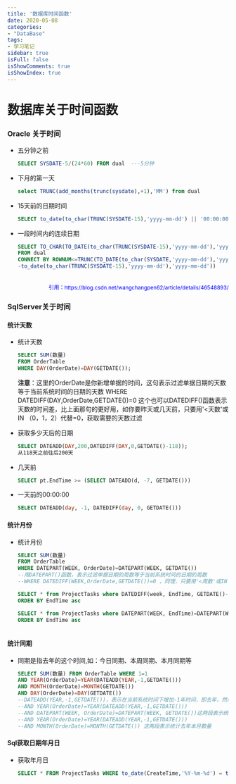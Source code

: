 ```yaml
---
title: '数据库时间函数'
date: 2020-05-08
categories:
- "DataBase"
tags:
- 学习笔记
sidebar: true
isFull: false
isShowComments: true
isShowIndex: true
---
```


# 数据库关于时间函数
 ### Oracle 关于时间
  - 五分钟之前
    ```sql
    SELECT SYSDATE-5/(24*60) FROM dual  ---5分钟
    ```
 
  - 下月的第一天
    ```sql
    select TRUNC(add_months(trunc(sysdate),+1),'MM') from dual
    ```
 
  - 15天前的日期时间
    ```sql
    SELECT to_date(to_char(TRUNC(SYSDATE-15),'yyyy-mm-dd') || '00:00:00','yyyy-mm-dd hh24:mi:ss') FROM DUAL;
    ```
 
  - 一段时间内的连续日期
    ```sql
    SELECT TO_CHAR(TO_DATE(to_char(TRUNC(SYSDATE-15),'yyyy-mm-dd'),'yyyy-mm-dd')+ROWNUM,'yyyy-mm-dd') asdaylist
    FROM dual
    CONNECT BY ROWNUM<=TRUNC(TO_DATE(to_char(SYSDATE,'yyyy-mm-dd'),'yyyy-mm-dd')
    -to_date(to_char(TRUNC(SYSDATE-15),'yyyy-mm-dd'),'yyyy-mm-dd'))
    ```
  <br>
  <span style="float:right;font-size:12px;color:blue">引用：https://blog.csdn.net/wangchangpen62/article/details/46548893/</span>
  <br>
 
  ### SqlServer关于时间
  #### 统计天数

  - 统计天数
    ```sql
    SELECT SUM(数量)
    FROM OrderTable
    WHERE DAY(OrderDate)=DAY(GETDATE());
    ```
    **注意**：这里的OrderDate是你新增单据的时间，这句表示过滤单据日期的天数等于当前系统时间的日期的天数
    WHERE DATEDIFF(DAY,OrderDate,GETDATE())=0 这个也可以DATEDIFF()函数表示天数的时间差，比上面那句的更好用，如你要昨天或几天前，只要用'<天数'或IN （0，1，2）代替=0，获取需要的天数过滤
 
  - 获取多少天后的日期
    ```sql
    SELECT DATEADD(DAY,200,DATEDIFF(DAY,0,GETDATE()-118));
    从118天之前往后200天
    ```
 
  - 几天前
    ```sql
    SELECT pt.EndTime >= (SELECT DATEADD(d, -7, GETDATE()))
    ```
 
  - 一天前的00:00:00
    ```sql
    SELECT DATEADD(day, -1, DATEDIFF(day, 0, GETDATE()))
    ```
 
  #### 统计月份
  - 统计月份
    ```sql
    SELECT SUM(数量)
    FROM OrderTable
    WHERE DATEPART(WEEK, OrderDate)=DATEPART(WEEK, GETDATE())
    --用DATEPART()函数，表示过滤单据日期的周数等于当前系统时间的日期的周数
    --WHERE DATEDIFF(WEEK,OrderDate,GETDATE())=0 ，同理，只要用'<周数'或IN（0，1，2）代替=0，过滤需要的周数
    
    SELECT * from ProjectTasks where DATEDIFF(week, EndTime, GETDATE()-7)=0 
    ORDER BY EndTime asc
    
    SELECT * from ProjectTasks where DATEPART(WEEK, EndTime)=DATEPART(WEEK, GETDATE()-7) 
    ORDER BY EndTime asc
       
    ```
 
  #### 统计同期
  
  - 同期是指去年的这个时间,如：今日同期、本周同期、本月同期等
    ```sql
    SELECT SUM(数量) FROM OrderTable WHERE 1=1
    AND YEAR(OrderDate)=YEAR(DATEADD(YEAR,-1,GETDATE()))
    AND MONTH(OrderDate)=MONTH(GETDATE())
    AND DAY(OrderDate)=DAY(GETDATE())
    --DATEADD(YEAR,-1,GETDATE())，表示在当前系统时间下增加-1年时间，即去年，然后根据月份和天数确定去年今日的时间，如2017-12-01的同期为2016-12-01
    --AND YEAR(OrderDate)=YEAR(DATEADD(YEAR,-1,GETDATE()))
    --AND DATEPART(WEEK, OrderDate)=DATEPART(WEEK, GETDATE())这两段表示统计去年本周数量
    --AND YEAR(OrderDate)=YEAR(DATEADD(YEAR,-1,GETDATE()))
    --AND MONTH(OrderDate)=MONTH(GETDATE()) 这两段表示统计去年本月数量
    ```
 
  #### Sql获取日期年月日
  - 获取年月日
    ```sql
    SELECT * FROM ProjectTasks WHERE to_date(CreateTime,'%Y-%m-%d') = to_date(now(),'%Y-%m-%d')
    ```